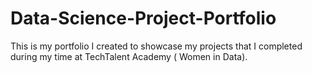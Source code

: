 # Data-Science-Project-Portfolio
This is my portfolio I created to showcase my projects that I completed during my time at TechTalent Academy ( Women in Data). 
